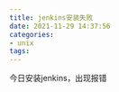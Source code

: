 ```yaml
---
title: jenkins安装失败
date: 2021-11-29 14:37:56
categories: 
- unix
tags:
---
```


今日安装jenkins，出现报错

```
```

